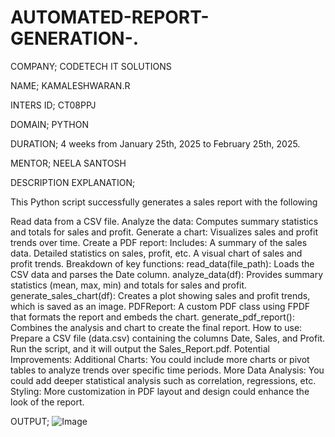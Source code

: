 # AUTOMATED-REPORT-GENERATION-.

COMPANY; CODETECH IT SOLUTIONS

NAME; KAMALESHWARAN.R

INTERS ID; CT08PPJ

DOMAIN; PYTHON

DURATION; 4 weeks  from January 25th, 2025 to February 25th, 2025.  

MENTOR; NEELA SANTOSH

DESCRIPTION EXPLANATION;

 This Python script successfully generates a sales report with the following 

Read data from a CSV file.
Analyze the data: Computes summary statistics and totals for sales and profit.
Generate a chart: Visualizes sales and profit trends over time.
Create a PDF report: Includes:
A summary of the sales data.
Detailed statistics on sales, profit, etc.
A visual chart of sales and profit trends.
Breakdown of key functions:
read_data(file_path): Loads the CSV data and parses the Date column.
analyze_data(df): Provides summary statistics (mean, max, min) and totals for sales and profit.
generate_sales_chart(df): Creates a plot showing sales and profit trends, which is saved as an image.
PDFReport: A custom PDF class using FPDF that formats the report and embeds the chart.
generate_pdf_report(): Combines the analysis and chart to create the final report.
How to use:
Prepare a CSV file (data.csv) containing the columns Date, Sales, and Profit.
Run the script, and it will output the Sales_Report.pdf.
Potential Improvements:
Additional Charts: You could include more charts or pivot tables to analyze trends over specific time periods.
More Data Analysis: You could add deeper statistical analysis such as correlation, regressions, etc.
Styling: More customization in PDF layout and design could enhance the look of the report.

OUTPUT;
        ![Image](https://github.com/user-attachments/assets/b2e93c20-2b75-44ce-a25f-7000f2689dde)



